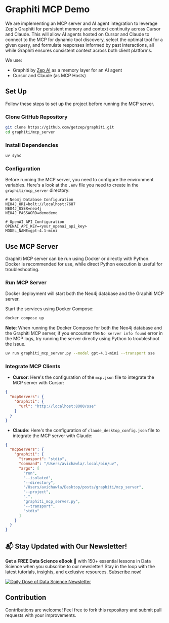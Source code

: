 # Graphiti MCP Demo

We are implementing an MCP server and AI agent integration to leverage Zep's Graphiti for persistent memory and context continuity across Cursor and Claude. This will allow AI agents hosted on Cursor and Claude to connect to the MCP for dynamic tool discovery, select the optimal tool for a given query, and formulate responses informed by past interactions, all while Graphiti ensures consistent context across both client platforms.

We use:

- Graphiti by [Zep AI](https://www.getzep.com/) as a memory layer for an AI agent
- Cursor and Claude (as MCP Hosts)

## Set Up

Follow these steps to set up the project before running the MCP server.

### Clone GitHub Repository

```bash
git clone https://github.com/getzep/graphiti.git
cd graphiti/mcp_server
```

### Install Dependencies

```bash
uv sync
```

### Configuration

Before running the MCP server, you need to configure the environment variables. Here's a look at the `.env` file you need to create in the `graphiti/mcp_server` directory:

```dotenv
# Neo4j Database Configuration
NEO4J_URI=bolt://localhost:7687
NEO4J_USER=neo4j
NEO4J_PASSWORD=demodemo

# OpenAI API Configuration
OPENAI_API_KEY=<your_openai_api_key>
MODEL_NAME=gpt-4.1-mini
```

## Use MCP Server

Graphiti MCP server can be run using Docker or directly with Python. Docker is recommended for use, while direct Python execution is useful for troubleshooting.

### Run MCP Server

Docker deployment will start both the Neo4j database and the Graphiti MCP server.

Start the services using Docker Compose:

```bash
docker compose up
```

**Note**: When running the Docker Compose for both the Neo4j database and the Graphiti MCP server, if you encounter the `No server info found` error in the MCP logs, try running the server directly using Python to troubleshoot the issue.

```bash
uv run graphiti_mcp_server.py --model gpt-4.1-mini --transport sse
```

### Integrate MCP Clients

- **Cursor**: Here's the configuration of the `mcp.json` file to integrate the MCP server with Cursor:

```json
{
  "mcpServers": {
    "Graphiti": {
      "url": "http://localhost:8000/sse"
    }
  }
}
```

- **Claude**: Here's the configuration of `claude_desktop_config.json` file to integrate the MCP server with Claude:

```json
{
  "mcpServers": {
    "graphiti": {
      "transport": "stdio",
      "command": "/Users/avichawla/.local/bin/uv",
      "args": [
        "run",
        "--isolated",
        "--directory",
        "/Users/avichawla/Desktop/posts/graphiti/mcp_server",
        "--project",
        ".",
        "graphiti_mcp_server.py",
        "--transport",
        "stdio"
      ]
    }
  }
}
```

## 📬 Stay Updated with Our Newsletter!

**Get a FREE Data Science eBook** 📖 with 150+ essential lessons in Data Science when you subscribe to our newsletter! Stay in the loop with the latest tutorials, insights, and exclusive resources. [Subscribe now!](https://join.dailydoseofds.com)

[![Daily Dose of Data Science Newsletter](https://github.com/patchy631/ai-engineering/blob/main/resources/join_ddods.png)](https://join.dailydoseofds.com)

## Contribution

Contributions are welcome! Feel free to fork this repository and submit pull requests with your improvements.
